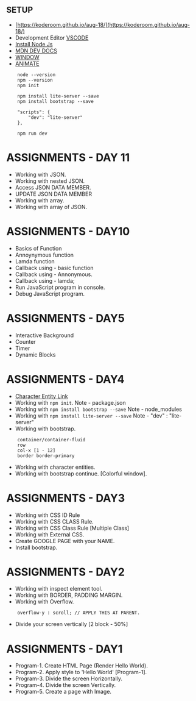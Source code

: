 ## SETUP
* [https://koderoom.github.io/aug-18/](https://koderoom.github.io/aug-18/)
* Development Editor [VSCODE](https://code.visualstudio.com/)
* [Install Node Js](https://nodejs.org/en/) 
* [MDN DEV DOCS](https://developer.mozilla.org/en-US/docs/Web/API/Document/getElementById) 
* [WINDOW](https://developer.mozilla.org/en-US/docs/Web/API/Window)
* [ANIMATE](https://daneden.github.io/animate.css/)
```
    node --version
    npm --version
    npm init
    
    npm install lite-server --save
    npm install bootstrap --save

    "scripts": {
        "dev": "lite-server"
    },

    npm run dev
```

# ASSIGNMENTS - DAY 11
* Working with JSON.
* Working with nested JSON.
* Access JSON DATA MEMBER.
* UPDATE JSON DATA MEMBER
* Working with array.
* Working with array of JSON.


# ASSIGNMENTS - DAY10
* Basics of Function
* Annoynymous function
* Lamda function
* Callback using - basic function
* Callback using - Annonymous.
* Callback using - lamda;
* Run JavaScript program in console.
* Debug JavaScript program.


# ASSIGNMENTS - DAY5
* Interactive Background
* Counter
* Timer
* Dynamic Blocks

# ASSIGNMENTS - DAY4
* [Character Entity Link](http://graphemica.com/search?q=smile)
* Working with `npm init`. Note - package.json
* Working with `npm install bootstrap --save` Note - node_modules
* Working with `npm install lite-server --save` Note - "dev" : "lite-server"
* Working with bootstrap. 
```
    container/container-fluid
    row
    col-x [1 - 12]
    border border-primary
```
* Working with character entities. 
* Working with bootstrap continue. [Colorful window]. 



# ASSIGNMENTS - DAY3
* Working with CSS ID Rule
* Working with CSS CLASS Rule.
* Working with CSS Class Rule [Multiple Class] 
* Working with External CSS.
* Create GOOGLE PAGE with your NAME. 
* Install bootstrap.  


# ASSIGNMENTS - DAY2
* Working with inspect element tool.
* Working with BORDER, PADDING MARGIN.
* Working with Overflow.
```
    overflow-y : scroll; // APPLY THIS AT PARENT.
```
* Divide your screen vertically [2 block - 50%]


# ASSIGNMENTS - DAY1
* Program-1. Create HTML Page (Render Hello World).
* Program-2. Apply style to 'Hello World' [Program-1].
* Program-3. Divide the screen Horizontally.
* Program-4. Divide the screen Vertically.
* Program-5. Create a page with Image.


